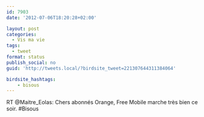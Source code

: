 ```yaml
---
id: 7903
date: '2012-07-06T18:20:28+02:00'

layout: post
categories:
  - Vis ma vie
tags:
  - tweet
format: status
publish_social: no
guid: 'http://tweets.local/?birdsite_tweet=221307644311384064'

birdsite_hashtags:
    - bisous
---
```


RT @Maitre\_Eolas: Chers abonnés Orange, Free Mobile marche très bien ce soir. #Bisous